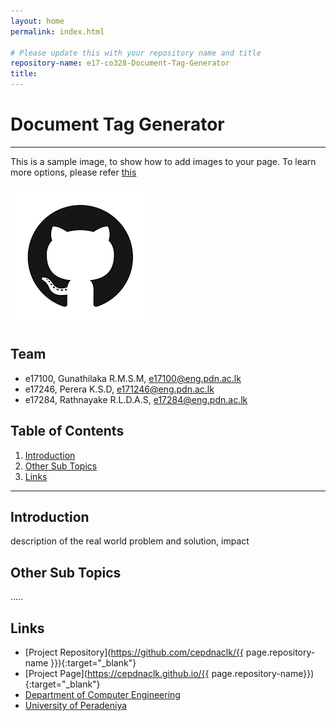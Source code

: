 ```yaml
---
layout: home
permalink: index.html

# Please update this with your repository name and title
repository-name: e17-co328-Document-Tag-Generator
title:
---
```


[comment]: # "This is the standard layout for the project, but you can clean this and use your own template"

# Document Tag Generator

---

This is a sample image, to show how to add images to your page. To learn more options, please refer [this](https://projects.ce.pdn.ac.lk/docs/faq/how-to-add-an-image/)

![Sample Image](./images/sample.png)


## Team
-  e17100, Gunathilaka R.M.S.M, [e17100@eng.pdn.ac.lk](mailto:e17100@eng.pdn.ac.lk)
-  e17246, Perera K.S.D, [e171246@eng.pdn.ac.lk](mailto:e17246@eng.pdn.ac.lk)
-  e17284, Rathnayake R.L.D.A.S, [e17284@eng.pdn.ac.lk](mailto:e17284@eng.pdn.ac.lk)

## Table of Contents
1. [Introduction](#introduction)
2. [Other Sub Topics](#other-sub-topics)
3. [Links](#links)

---

## Introduction

 description of the real world problem and solution, impact

## Other Sub Topics

.....

## Links

- [Project Repository](https://github.com/cepdnaclk/{{ page.repository-name }}){:target="_blank"}
- [Project Page](https://cepdnaclk.github.io/{{ page.repository-name}}){:target="_blank"}
- [Department of Computer Engineering](http://www.ce.pdn.ac.lk/)
- [University of Peradeniya](https://eng.pdn.ac.lk/)


[//]: # (Please refer this to learn more about Markdown syntax)
[//]: # (https://github.com/adam-p/markdown-here/wiki/Markdown-Cheatsheet)
